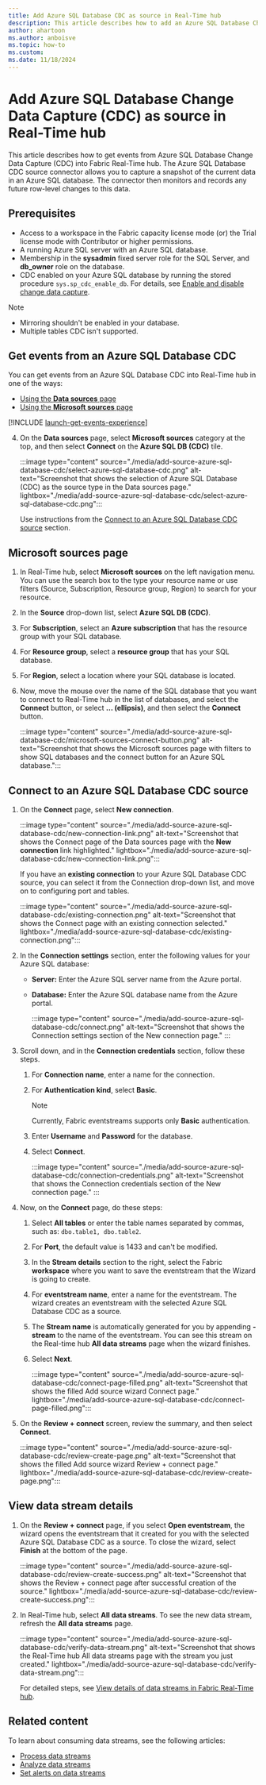 ```yaml
---
title: Add Azure SQL Database CDC as source in Real-Time hub
description: This article describes how to add an Azure SQL Database Change Data Capture (CDC) as an event source in Fabric Real-Time hub.
author: ahartoon
ms.author: anboisve
ms.topic: how-to
ms.custom:
ms.date: 11/18/2024
---
```


# Add Azure SQL Database Change Data Capture (CDC) as source in Real-Time hub

This article describes how to get events from Azure SQL Database Change Data Capture (CDC) into Fabric Real-Time hub. The Azure SQL Database CDC source connector allows you to capture a snapshot of the current data in an Azure SQL database. The connector then monitors and records any future row-level changes to this data.



## Prerequisites

- Access to a workspace in the Fabric capacity license mode (or) the Trial license mode with Contributor or higher permissions. 
- A running Azure SQL server with an Azure SQL database.
- Membership in the **sysadmin** fixed server role for the SQL Server, and **db_owner** role on the database.
- CDC enabled on your Azure SQL database by running the stored procedure `sys.sp_cdc_enable_db`. For details, see [Enable and disable change data capture](/sql/relational-databases/track-changes/enable-and-disable-change-data-capture-sql-server).

>[!NOTE]
>- Mirroring shouldn't be enabled in your database.
>- Multiple tables CDC isn't supported.

## Get events from an Azure SQL Database CDC

You can get events from an Azure SQL Database CDC into Real-Time hub in one of the ways:

- [Using the **Data sources** page](#data-sources-page)
- [Using the **Microsoft sources** page](#microsoft-sources-page)

[!INCLUDE [launch-get-events-experience](./includes/launch-get-events-experience.md)]

4. On the **Data sources** page, select **Microsoft sources** category at the top, and then select **Connect** on the **Azure SQL DB (CDC)** tile. 

    :::image type="content" source="./media/add-source-azure-sql-database-cdc/select-azure-sql-database-cdc.png" alt-text="Screenshot that shows the selection of Azure SQL Database (CDC) as the source type in the Data sources page." lightbox="./media/add-source-azure-sql-database-cdc/select-azure-sql-database-cdc.png":::
    
    Use instructions from the [Connect to an Azure SQL Database CDC source](#connect-to-an-azure-sql-database-cdc-source) section.

## Microsoft sources page

1. In Real-Time hub, select **Microsoft sources** on the left navigation menu.  You can use the search box to the type your resource name or use filters (Source, Subscription, Resource group, Region) to search for your resource. 
1. In the **Source** drop-down list, select **Azure SQL DB (CDC)**.
1. For **Subscription**, select an **Azure subscription** that has the resource group with your SQL database.
1. For **Resource group**, select a **resource group** that has your SQL database.
1. For **Region**, select a location where your SQL database is located.
1. Now, move the mouse over the name of the SQL database that you want to connect to Real-Time hub in the list of databases, and select the **Connect** button, or select **... (ellipsis)**, and then select the **Connect** button.

    :::image type="content" source="./media/add-source-azure-sql-database-cdc/microsoft-sources-connect-button.png" alt-text="Screenshot that shows the Microsoft sources page with filters to show SQL databases and the connect button for an Azure SQL database.":::


## Connect to an Azure SQL Database CDC source

1. On the **Connect** page, select **New connection**.

    :::image type="content" source="./media/add-source-azure-sql-database-cdc/new-connection-link.png" alt-text="Screenshot that shows the Connect page of the Data sources page with the **New connection** link highlighted." lightbox="./media/add-source-azure-sql-database-cdc/new-connection-link.png":::

    If you have an **existing connection** to your Azure SQL Database CDC source, you can select it from the Connection drop-down list, and move on to configuring port and tables. 

    :::image type="content" source="./media/add-source-azure-sql-database-cdc/existing-connection.png" alt-text="Screenshot that shows the Connect page with an existing connection selected." lightbox="./media/add-source-azure-sql-database-cdc/existing-connection.png":::
1. In the **Connection settings** section, enter the following values for your Azure SQL database:

   - **Server:** Enter the Azure SQL server name from the Azure portal.
   - **Database:** Enter the Azure SQL database name from the Azure portal.

        :::image type="content" source="./media/add-source-azure-sql-database-cdc/connect.png" alt-text="Screenshot that shows the Connection settings section of the New connection page." :::
1. Scroll down, and in the **Connection credentials** section, follow these steps.
    1. For **Connection name**, enter a name for the connection.
    1. For **Authentication kind**, select **Basic**.
    
        > [!NOTE]
        > Currently, Fabric eventstreams supports only **Basic** authentication.
    1. Enter **Username** and **Password** for the database.
    1. Select **Connect**.

        :::image type="content" source="./media/add-source-azure-sql-database-cdc/connection-credentials.png" alt-text="Screenshot that shows the Connection credentials section of the New connection page." :::
1. Now, on the **Connect** page, do these steps:
    1. Select **All tables** or enter the table names separated by commas, such as: `dbo.table1, dbo.table2`.
    1. For **Port**, the default value is 1433 and can't be modified.
    1. In the **Stream details** section to the right, select the Fabric **workspace** where you want to save the eventstream that the Wizard is going to create.
    1. For **eventstream name**, enter a name for the eventstream. The wizard creates an eventstream with the selected Azure SQL Database CDC as a source.
    1. The **Stream name** is automatically generated for you by appending **-stream** to the name of the eventstream. You can see this stream on the Real-time hub **All data streams** page when the wizard finishes.
    1. Select **Next**.

        :::image type="content" source="./media/add-source-azure-sql-database-cdc/connect-page-filled.png" alt-text="Screenshot that shows the filled Add source wizard Connect page." lightbox="./media/add-source-azure-sql-database-cdc/connect-page-filled.png":::         
1. On the **Review + connect** screen, review the summary, and then select **Connect**.

      :::image type="content" source="./media/add-source-azure-sql-database-cdc/review-create-page.png" alt-text="Screenshot that shows the filled Add source wizard Review + connect page." lightbox="./media/add-source-azure-sql-database-cdc/review-create-page.png":::         

## View data stream details

1. On the **Review + connect** page, if you select **Open eventstream**, the wizard opens the eventstream that it created for you with the selected Azure SQL Database CDC as a source. To close the wizard, select **Finish** at the bottom of the page.

    :::image type="content" source="./media/add-source-azure-sql-database-cdc/review-create-success.png" alt-text="Screenshot that shows the Review + connect page after successful creation of the source." lightbox="./media/add-source-azure-sql-database-cdc/review-create-success.png":::
1. In Real-Time hub, select **All data streams**. To see the new data stream, refresh the **All data streams** page.  

    :::image type="content" source="./media/add-source-azure-sql-database-cdc/verify-data-stream.png" alt-text="Screenshot that shows the Real-Time hub All data streams page with the stream you just created." lightbox="./media/add-source-azure-sql-database-cdc/verify-data-stream.png":::

    For detailed steps, see [View details of data streams in Fabric Real-Time hub](view-data-stream-details.md).

## Related content

To learn about consuming data streams, see the following articles:

- [Process data streams](process-data-streams-using-transformations.md)
- [Analyze data streams](analyze-data-streams-using-kql-table-queries.md)
- [Set alerts on data streams](set-alerts-data-streams.md)

